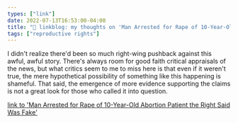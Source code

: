 ```yaml
---
types: ["link"]
date: 2022-07-13T16:53:00-04:00
title: "🔗 linkblog: my thoughts on 'Man Arrested for Rape of 10-Year-Old Abortion Patient the Right Said Was Fake'"
tags: ["reproductive rights"]
---
```

I didn't realize there'd been so much right-wing pushback against this awful, awful story. There's always room for good faith critical appraisals of the news, but what critics  seem to me to miss here is that even if it weren't true, the mere hypothetical possibility of something like this happening is shameful. That said, the emergence of more evidence supporting the claims is not a great look for those who called it into question.
 

[link to 'Man Arrested for Rape of 10-Year-Old Abortion Patient the Right Said Was Fake'](https://www.vice.com/en/article/88qn3p/ohio-child-rape-abortion-dave-yost-arrest)
